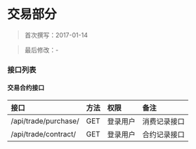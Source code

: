 交易部分
======


> 首次撰写：2017-01-14

> 最后修改：-

### 接口列表

#### 交易合约接口

|接口|方法|权限|备注|
| :-- | :-- | :-- | :-- |
|/api/trade/purchase/|GET|登录用户|消费记录接口|
|/api/trade/contract/|GET|登录用户|合约记录接口|